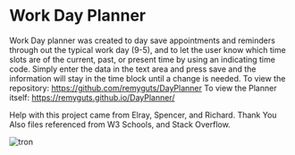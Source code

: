 # Work Day Planner


Work Day planner was created to day save appointments and reminders through out the typical work day (9-5), 
and to let the user know which time slots are of the current, past, or present time by using an indicating time code. 
Simply enter the data in the text area and press save and the information will stay in the time block until a change is needed.
To view the repository: https://github.com/remyguts/DayPlanner
To view the Planner itself: https://remyguts.github.io/DayPlanner/



Help with this project came from Elray, Spencer, and Richard. Thank You 
Also files referenced from W3 Schools, and Stack Overflow.

![tron](https://user-images.githubusercontent.com/56744605/72193918-68033700-33c0-11ea-8aae-8943158710bb.jpg)
